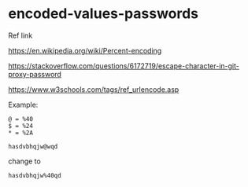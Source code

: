 # encoded-values-passwords

Ref link 

https://en.wikipedia.org/wiki/Percent-encoding

https://stackoverflow.com/questions/6172719/escape-character-in-git-proxy-password

https://www.w3schools.com/tags/ref_urlencode.asp

Example:

```
@ = %40
$ = %24
* = %2A
```

```
hasdvbhqjw@wqd
```
change to

```
hasdvbhqjw%40qd
```
